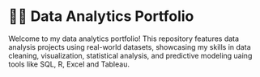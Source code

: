 
# 🚴‍♂️ Data Analytics Portfolio

Welcome to my data analytics portfolio! This repository features data analysis projects using real-world datasets, showcasing my skills in data cleaning, visualization, statistical analysis, and predictive modeling uaing tools like SQL, R, Excel and Tableau.
